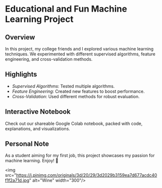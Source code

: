 # Educational and Fun Machine Learning Project

## Overview

In this project, my college friends and I explored various machine learning techniques. We experimented with different supervised algorithms, feature engineering, and cross-validation methods.

## Highlights

- *Supervised Algorithms*: Tested multiple algorithms.
- *Feature Engineering*: Created new features to boost performance.
- *Cross-Validation*: Used different methods for robust evaluation.

## Interactive Notebook

Check out our shareable Google Colab notebook, packed with code, explanations, and visualizations.

## Personal Note

As a student aiming for my first job, this project showcases my passion for machine learning. Enjoy! 🍷

<img src="https://i.pinimg.com/originals/3d/20/29/3d2029b3159ea7d677acdc40f1f2a71d.jpg" alt="Wine" width="300"/>
